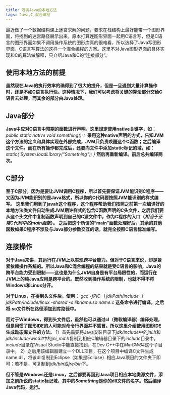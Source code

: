 ```yaml
---
title: 浅谈Java的本地方法 
tags: Java,C,混合编程
---
```



最近做了一个数据结构课上迷宫求解的问题，要求在栈结构上最好能带一个图形界面，将找到的迷宫路径展示出来。原本打算连图形界面一起用C语言写，但是C语言的图形界面如果不调用操作系统的图形库真的很难看，所以选择了Java写图形界面，C语言写算法的这样一个混合编程的方案。这里不对Java图形界面的具体实现和C的算法做解释，只介绍Java和C的“连接部分”。


## 使用本地方法的前提
__虽然现在Java的执行效率的确得到了很大的提升，但是一旦遇到大量计算操作时，还是不如C语言执行快。这种情况下，我们可以考虑将关键的算法部分交给C语言去处理，而其余的部分由Java处理。__

## Java部分
__Java中应对C语言中预期的函数进行声明，这里规定使用native关键字，如：__
*public static native void something()；*
__采用这种native声明的方式，告知JVM这个方法的定义和具体实现在外部完成，JVM只负责唤醒这个C函数；之后编译这个文件。而在所有操作都完成后，还要向文件中添加static标记的域，如：__
*static{ System.loadLibrary("Something"); }*
__然后再重新编译。前后总共编译两次。__

## C部分
__至于C部分，因为是要让JVM调用C程序，所以首先要保证JVM能识别C程序——又因为JVM能识别的是Java格式，所以你的C代码要按照JVM能识别的样式编写。__
__这里我们用到了javah这个程序，这个程序帮助我们按照之前第一次编译好的本地方法类文件自动生成JVM期许样式的包含C函数声明的C头文件，之后我们要从这个头文件中复制函数声明到自己的C源文件中，作为C程序的入口（*相当于正常C代码中的main函数*）。__
__之后把这个所谓的“main”函数处理好后，其余的其他函数如果C程序不涉及与Java部分参数交互的话，就完全按照C语言标准编写。__

## 连接操作
__对于Java来讲，其运行在JVM上以实现跨平台能力。但对于C语言来说，却是紧紧依赖操作系统的。所以Java和C混合编程的结果就是受C语言的影响，Java的跨平台能力受到限制——这也是为什么JVM自身是有平台局限性的，而运行在JVM上的纯Java应用是跨平台的。既然收到操作系统的限制，也就不得不将Windows和Linux分开。__

__对于Linux，在得到头文件后，使用：__
*gcc -fPIC -I jdkPath/include -I jdkPath/include/linux -shared -o libname.so name.c*
__这条命令进行编译。之后将.so文件所在路径添加到库路径中。__

__而对于Windows，得到头文件后，虽然也可以通过cl（微软编译器）编译处理，但是用惯了图形IDE的人可能对命令行界面并不感冒。所以这里介绍使用图形IDE生成动态库文件的方法。__
1）首先需要将Java安装目录下*jdk/include*中的*jni.h*和*jdk/include/win32*中的*jni_md.h*复制到相应C编辑器目录下的*include*目录中。*include*目录在Visual Studio中能直接找到，在Dev C++中在*MinGW64*这个子目录中。
2）之后用该编辑器建立一个DLL项目，在这个项目中编译C文件生成name.dll，将该dll复制到Eclipse（如果是Eclipse）相应Java项目的文件夹下即可；若不是，可复制到*jdk/bin*或*jre/bin*下。

__但不管是Windows还是Linux，之后都要再回到Java项目相应本地类源文件，添加之前所说的static标记域，其中的*Something*是你的dll文件的名字。然后编译Java代码，运行。__


